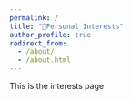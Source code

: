 ```yaml
---
permalink: /
title: "🛝Personal Interests"
author_profile: true
redirect_from: 
  - /about/
  - /about.html
---
```


This is the interests page
